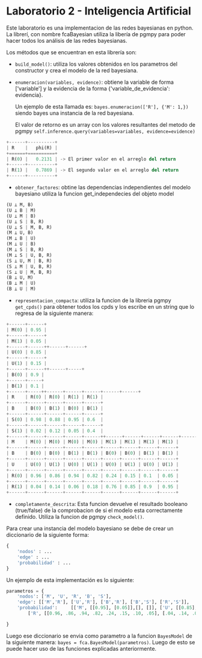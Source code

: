 # Laboratorio 2 - Inteligencia Artificial

Este laboratorio es una implementacion de las redes bayesianas en python. La librerí, con nombre fcaBayesian utiliza 
la libería de pgmpy para poder hacer todos los análisis de las redes bayesianas.

Los métodos que se encuentran en esta librería son:

- `build_model()`: utiliza los valores obtenidos en los parametros del constructor y crea el modelo de la red bayesiana.

- `enumeracion(variables, evidence)`:  obtiene la variable de forma ['variable'] y la evidencia de la forma {'variable_de_evidencia': evidencia}.

    Un ejemplo de esta llamada es: `bayes.enumeracion(['R'], {'M': 1,})` siendo bayes una instancia de la red bayesiana.

    El valor de retorno es un array con los valores resultantes del metodo de pgmpy `self.inference.query(variables=variables, evidence=evidence)`
           
```python
+------+----------+
| R    |   phi(R) |
+======+==========+
| R(0) |   0.2131 | -> El primer valor en el arreglo del return
+------+----------+
| R(1) |   0.7869 | -> El segundo valor en el arreglo del return
+------+----------+
```

- `obtener_factores`: obtine las dependencias independientes del modelo bayesiano utiliza la funcion get_independecies del objeto model


```python
(U ⟂ M, B)
(U ⟂ B | M)
(U ⟂ M | B)
(U ⟂ S | B, R)
(U ⟂ S | M, B, R)
(M ⟂ U, B)
(M ⟂ B | U)
(M ⟂ U | B)
(M ⟂ S | B, R)
(M ⟂ S | U, B, R)
(S ⟂ U, M | B, R)
(S ⟂ M | U, B, R)
(S ⟂ U | M, B, R)
(B ⟂ U, M)
(B ⟂ M | U)
(B ⟂ U | M) 
```
    

- `representacion_compacta`: utiliza la funcion de la libreria pgmpy `get_cpds()` para obtener todos los cpds y los escribe en un string que lo regresa de la siguiente manera: 

```python
+------+------+
| M(0) | 0.95 |
+------+------+
| M(1) | 0.05 |
+------+------++------+------+
| U(0) | 0.85 |
+------+------+
| U(1) | 0.15 |
+------+------++------+-----+
| B(0) | 0.9 |
+------+-----+
| B(1) | 0.1 |
+------+-----++------+------+------+------+------+
| R    | R(0) | R(0) | R(1) | R(1) |
+------+------+------+------+------+
| B    | B(0) | B(1) | B(0) | B(1) |
+------+------+------+------+------+
| S(0) | 0.98 | 0.88 | 0.95 | 0.6  |
+------+------+------+------+------+
| S(1) | 0.02 | 0.12 | 0.05 | 0.4  |
+------+------+------+------+------++------+------+------+------+------+------+------+------+------+
| M    | M(0) | M(0) | M(0) | M(0) | M(1) | M(1) | M(1) | M(1) |
+------+------+------+------+------+------+------+------+------+
| B    | B(0) | B(0) | B(1) | B(1) | B(0) | B(0) | B(1) | B(1) |
+------+------+------+------+------+------+------+------+------+
| U    | U(0) | U(1) | U(0) | U(1) | U(0) | U(1) | U(0) | U(1) |
+------+------+------+------+------+------+------+------+------+
| R(0) | 0.96 | 0.86 | 0.94 | 0.82 | 0.24 | 0.15 | 0.1  | 0.05 |
+------+------+------+------+------+------+------+------+------+
| R(1) | 0.04 | 0.14 | 0.06 | 0.18 | 0.76 | 0.85 | 0.9  | 0.95 |
+------+------+------+------+------+------+------+------+------+
```

- `completamente_descrita`: Esta funcion devuelve el resultado booleano (true/false) de la comprobacion de si el modelo esta correctamente definido. Utiliza la funcion de pgmpy `check_model()`.



Para crear una instancia del modelo bayesiano se debe de crear un diccionario de la siguiente forma: 

```python
{
    'nodos' : ...
    'edge' : ...
    'probabilidad' : ...
}
```

Un ejemplo de esta implementación es lo siguiente:
```python
parametros = {
    'nodos': ['M', 'U', 'R', 'B', 'S'],
    'edge': [['M','R'], ['U','R'], ['B','R'], ['B','S'], ['R','S']],
    'probabilidad':     [['M', [[0.95], [0.05]],[], []], ['U', [[0.85], [0.15]],[], []], ['B', [[0.90], [0.10]],[], []], ['S', [[0.98, .88, .95, .6], [.02, .12, .05, .40]],['R','B'], [2,2]],
        ['R', [[0.96, .86, .94, .82, .24, .15, .10, .05], [.04, .14, .06, .18, .76, .85, .90, .95]],['M','B', 'U'], [2,2,2]]],

}

```

Luego ese diccionario se envia como parametro a la funcion `BayesModel` de la siguiente manera: ```bayes = fca.BayesModel(parametros)```. Luego de esto se puede hacer uso de las funciones explicadas anteriormente.